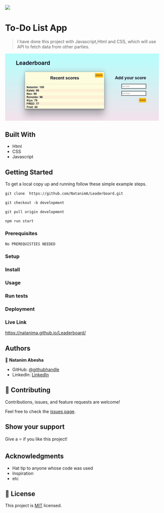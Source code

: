 ![](https://img.shields.io/badge/Microverse-blueviolet)

# To-Do List App

> I have done this project with Javascript,Html and CSS, which will use API to fetch data from other parties.

![](images/lead.JPG)

## Built With
- Html
- CSS
- Javascript



## Getting Started

To get a local copy up and running follow these simple example steps.
```
git clone  https://github.com/NatanimA/Leaderboard.git
```
```
git checkout -b development
```
```
git pull origin development
```

```
npm run start
```
### Prerequisites

```
No PREREQUISTIES NEEDED
```

### Setup

### Install

### Usage

### Run tests

### Deployment

### Live Link

https://natanima.github.io/Leaderboard/



## Authors

👤 **Natanim Abesha**

- GitHub: [@githubhandle](https://github.com/NatanimA)
- LinkedIn: [LinkedIn](https://linkedin.com/in/natanim-abesha-04a39823a)



## 🤝 Contributing

Contributions, issues, and feature requests are welcome!

Feel free to check the [issues page](../../issues/).

## Show your support

Give a ⭐️ if you like this project!

## Acknowledgments

- Hat tip to anyone whose code was used
- Inspiration
- etc

## 📝 License

This project is [MIT](./LICENSE) licensed.
